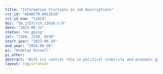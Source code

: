 ```yaml
---
title: "Information Frictions in Job Descriptions"
rct_id: "AEARCTR-0011618"
rct_id_num: "11618"
doi: "10.1257/rct.11618-3.0"
date: "2023-06-22"
status: "on_going"
jel: "J160, J220, O150"
start_year: "2023-06-19"
end_year: "2024-06-30"
pi: "Andelyn Russell"
pi_other:
abstract: "With its central role in political stability and economic growth, youth employment is a persistent policy concern across developing countries. Instead of a skill gap alone preventing young jobseekers from finding employment, recent work demonstrates that a variety of information frictions also hinder the process. In this project, I explore the role of information frictions in job descriptions in preventing first-time jobseekers in India from finding quality jobs which are a good fit for them. I partner with a large Indian job board to examine the preferences of first-time jobseekers over amenities that are typically missing from job posts but that may be particularly important to jobseekers in developing countries, such as job training, transportation, and company verification. "
layout: registration
---
```


